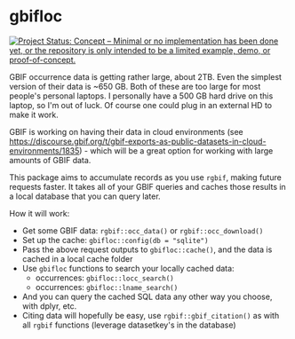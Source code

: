gbifloc
=======

[![Project Status: Concept – Minimal or no implementation has been done yet, or the repository is only intended to be a limited example, demo, or proof-of-concept.](https://www.repostatus.org/badges/latest/concept.svg)](https://www.repostatus.org/#concept)

GBIF occurrence data is getting rather large, about 2TB. Even the simplest version of their data is ~650 GB. Both of these are too large for most people's personal laptops. I personally have a 500 GB hard drive on this laptop, so I'm out of luck. Of course one could plug in an external HD to make it work.

GBIF is working on having their data in cloud environments (see https://discourse.gbif.org/t/gbif-exports-as-public-datasets-in-cloud-environments/1835) - which will be a great option for working with large amounts of GBIF data.

This package aims to accumulate records as you use `rgbif`, making future requests faster. It takes all of your GBIF queries and caches those results in a local database that you can query later.

How it will work:

- Get some GBIF data: `rgbif::occ_data()` or `rgbif::occ_download()`
- Set up the cache: `gbifloc::config(db = "sqlite")`
- Pass the above request outputs to `gbifloc::cache()`, and the data is cached in a local cache folder
- Use `gbifloc` functions to search your locally cached data:
    - occurrences: `gbifloc::locc_search()`
    - occurrences: `gbifloc::lname_search()`
- And you can query the cached SQL data any other way you choose, with dplyr, etc.
- Citing data will hopefully be easy, use `rgbif::gbif_citation()` as with all `rgbif` functions (leverage datasetkey's in the database)

